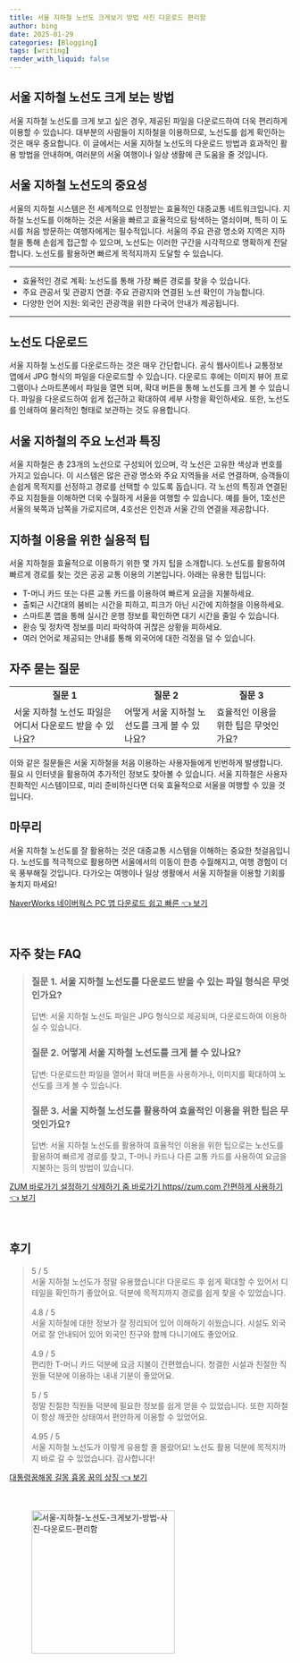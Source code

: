 ```yaml
---
title: 서울 지하철 노선도 크게보기 방법 사진 다운로드 편리함
author: bing
date: 2025-01-29
categories: [Blogging]
tags: [writing]
render_with_liquid: false
---
```



<h2 id='서울_지하철_노선도_크게_보기'>서울 지하철 노선도 크게 보는 방법</h2>

<p>서울 지하철 노선도를 크게 보고 싶은 경우, 제공된 파일을 다운로드하여 더욱 편리하게 이용할 수 있습니다. 대부분의 사람들이 지하철을 이용하므로, 노선도를 쉽게 확인하는 것은 매우 중요합니다. 이 글에서는 서울 지하철 노선도의 다운로드 방법과 효과적인 활용 방법을 안내하며, 여러분의 서울 여행이나 일상 생활에 큰 도움을 줄 것입니다.</p>

<h2 id='지하철_노선도의_중요성'>서울 지하철 노선도의 중요성</h2>

<p>서울의 지하철 시스템은 전 세계적으로 인정받는 효율적인 대중교통 네트워크입니다. 지하철 노선도를 이해하는 것은 서울을 빠르고 효율적으로 탐색하는 열쇠이며, 특히 이 도시를 처음 방문하는 여행자에게는 필수적입니다. 서울의 주요 관광 명소와 지역은 지하철을 통해 손쉽게 접근할 수 있으며, 노선도는 이러한 구간을 시각적으로 명확하게 전달합니다. 노선도를 활용하면 빠르게 목적지까지 도달할 수 있습니다.</p>

<hr />

<ul>
    <li>효율적인 경로 계획: 노선도를 통해 가장 빠른 경로를 찾을 수 있습니다.</li>
    <li>주요 관공서 및 관광지 연결: 주요 관광지와 연결된 노선 확인이 가능합니다.</li>
    <li>다양한 언어 지원: 외국인 관광객을 위한 다국어 안내가 제공됩니다.</li>
</ul>

<hr />

<h2 id='노선도_다운로드_방법'>노선도 다운로드</h2>

<p>서울 지하철 노선도를 다운로드하는 것은 매우 간단합니다. 공식 웹사이트나 교통정보 앱에서 JPG 형식의 파일을 다운로드할 수 있습니다. 다운로드 후에는 이미지 뷰어 프로그램이나 스마트폰에서 파일을 열면 되며, 확대 버튼을 통해 노선도를 크게 볼 수 있습니다. 파일을 다운로드하여 쉽게 접근하고 확대하여 세부 사항을 확인하세요. 또한, 노선도를 인쇄하여 물리적인 형태로 보관하는 것도 유용합니다.</p>

<h2 id='주요_노선과_특징'>서울 지하철의 주요 노선과 특징</h2>

<p>서울 지하철은 총 23개의 노선으로 구성되어 있으며, 각 노선은 고유한 색상과 번호를 가지고 있습니다. 이 시스템은 많은 관광 명소와 주요 지역들을 서로 연결하며, 승객들이 손쉽게 목적지를 선정하고 경로를 선택할 수 있도록 돕습니다. 각 노선의 특징과 연결된 주요 지점들을 이해하면 더욱 수월하게 서울을 여행할 수 있습니다. 예를 들어, 1호선은 서울의 북쪽과 남쪽을 가로지르며, 4호선은 인천과 서울 간의 연결을 제공합니다.</p>

<h2 id='노선도_이용을_위한_팁'>지하철 이용을 위한 실용적 팁</h2>

<p>서울 지하철을 효율적으로 이용하기 위한 몇 가지 팁을 소개합니다. 노선도를 활용하여 빠르게 경로를 찾는 것은 공공 교통 이용의 기본입니다. 아래는 유용한 팁입니다:</p>

<ul>
    <li>T-머니 카드 또는 다른 교통 카드를 이용하여 빠르게 요금을 지불하세요.</li>
    <li>출퇴근 시간대의 붐비는 시간을 피하고, 피크가 아닌 시간에 지하철을 이용하세요.</li>
    <li>스마트폰 앱을 통해 실시간 운행 정보를 확인하면 대기 시간을 줄일 수 있습니다.</li>
    <li>환승 및 정차역 정보를 미리 파악하여 귀찮은 상황을 피하세요.</li>
    <li>여러 언어로 제공되는 안내를 통해 외국어에 대한 걱정을 덜 수 있습니다.</li>
</ul>

<h2 id='자주_묻는_질문'>자주 묻는 질문</h2>

<table>
    <tr>
        <td style="text-align: center; height: 17px;"><b>질문 1</b></td>
        <td style="text-align: center; height: 17px;"><b>질문 2</b></td>
        <td style="text-align: center; height: 17px;"><b>질문 3</b></td>
    </tr>
    <tr>
        <td>서울 지하철 노선도 파일은 어디서 다운로드 받을 수 있나요?</td>
        <td>어떻게 서울 지하철 노선도를 크게 볼 수 있나요?</td>
        <td>효율적인 이용을 위한 팁은 무엇인가요?</td>
    </tr>
</table>

<p>이와 같은 질문들은 서울 지하철을 처음 이용하는 사용자들에게 빈번하게 발생합니다. 필요 시 인터넷을 활용하여 추가적인 정보도 찾아볼 수 있습니다. 서울 지하철은 사용자 친화적인 시스템이므로, 미리 준비하신다면 더욱 효율적으로 서울을 여행할 수 있을 것입니다.</p>

<h2 id='마무리'>마무리</h2>

<p>서울 지하철 노선도를 잘 활용하는 것은 대중교통 시스템을 이해하는 중요한 첫걸음입니다. 노선도를 적극적으로 활용하면 서울에서의 이동이 한층 수월해지고, 여행 경험이 더욱 풍부해질 것입니다. 다가오는 여행이나 일상 생활에서 서울 지하철을 이용할 기회를 놓치지 마세요!</p>


<p><a class="click-button" title="NaverWorks 네이버웍스 PC 앱 다운로드 쉽고 빠른" href="https://24nara.github.io/posts/NaverWorks-%EB%84%A4%EC%9D%B4%EB%B2%84%EC%9B%8D%EC%8A%A4-PC-%EC%95%B1-%EB%8B%A4%EC%9A%B4%EB%A1%9C%EB%93%9C-%EC%89%BD%EA%B3%A0-%EB%B9%A0%EB%A5%B8/" rel="dofollow">NaverWorks 네이버웍스 PC 앱 다운로드 쉽고 빠른 👈 보기</a></p><br>
<h2 id='자주_찾는_FAQ'>자주 찾는 FAQ</h2>
<div itemscope="" itemtype="https://schema.org/FAQPage"> 
<blockquote> 
<div itemscope="" itemprop="mainEntity" itemtype="https://schema.org/Question"> 
<h3 itemprop="name">질문 1. 서울 지하철 노선도를 다운로드 받을 수 있는 파일 형식은 무엇인가요?</h3> 
<div itemscope="" itemprop="acceptedAnswer" itemtype="https://schema.org/Answer"> 
<span itemprop="text"> 
<p>답변: 서울 지하철 노선도 파일은 JPG 형식으로 제공되며, 다운로드하여 이용하실 수 있습니다.</p> 
</span> 
</div> 
</div> 

<div itemscope="" itemprop="mainEntity" itemtype="https://schema.org/Question"> 
<h3 itemprop="name">질문 2. 어떻게 서울 지하철 노선도를 크게 볼 수 있나요?</h3> 
<div itemscope="" itemprop="acceptedAnswer" itemtype="https://schema.org/Answer"> 
<span itemprop="text"> 
<p>답변: 다운로드한 파일을 열어서 확대 버튼을 사용하거나, 이미지를 확대하여 노선도를 크게 볼 수 있습니다.</p> 
</span> 
</div> 
</div> 

<div itemscope="" itemprop="mainEntity" itemtype="https://schema.org/Question"> 
<h3 itemprop="name">질문 3. 서울 지하철 노선도를 활용하여 효율적인 이용을 위한 팁은 무엇인가요?</h3> 
<div itemscope="" itemprop="acceptedAnswer" itemtype="https://schema.org/Answer"> 
<span itemprop="text"> 
<p>답변: 서울 지하철 노선도를 활용하여 효율적인 이용을 위한 팁으로는 노선도를 활용하여 빠르게 경로를 찾고, T-머니 카드나 다른 교통 카드를 사용하여 요금을 지불하는 등의 방법이 있습니다.</p> 
</span> 
</div> 
</div> 
</blockquote> 
</div>
<p><a class="click-button" title="ZUM 바로가기 설정하기 삭제하기 줌 바로가기 https//zum.com 간편하게 사용하기" href="https://24nara.github.io/posts/ZUM-%EB%B0%94%EB%A1%9C%EA%B0%80%EA%B8%B0-%EC%84%A4%EC%A0%95%ED%95%98%EA%B8%B0-%EC%82%AD%EC%A0%9C%ED%95%98%EA%B8%B0-%EC%A4%8C-%EB%B0%94%EB%A1%9C%EA%B0%80%EA%B8%B0-httpszum.com-%EA%B0%84%ED%8E%B8%ED%95%98%EA%B2%8C-%EC%82%AC%EC%9A%A9%ED%95%98%EA%B8%B0/" rel="dofollow">ZUM 바로가기 설정하기 삭제하기 줌 바로가기 https//zum.com 간편하게 사용하기 👈 보기</a></p><br>
<h2 id='후기'>후기</h2>
<div itemscope itemtype="https://schema.org/Product">
  <blockquote>
  <div itemprop="review" itemscope itemtype="https://schema.org/Review">
      <div itemprop="reviewRating" itemscope itemtype="https://schema.org/Rating"> <span itemprop="ratingValue">5</span> / <span itemprop="bestRating">5</span> </div>
      <span itemprop="reviewBody">서울 지하철 노선도가 정말 유용했습니다! 다운로드 후 쉽게 확대할 수 있어서 디테일을 확인하기 좋았어요. 덕분에 목적지까지 경로를 쉽게 찾을 수 있었습니다.</span>
  </div>
  <br>
  <div itemprop="review" itemscope itemtype="https://schema.org/Review">
      <div itemprop="reviewRating" itemscope itemtype="https://schema.org/Rating"> <span itemprop="ratingValue">4.8</span> / <span itemprop="bestRating">5</span> </div>
      <span itemprop="reviewBody">서울 지하철에 대한 정보가 잘 정리되어 있어 이해하기 쉬웠습니다. 시설도 외국어로 잘 안내되어 있어 외국인 친구와 함께 다니기에도 좋았어요.</span>
  </div>
  <br>
  <div itemprop="review" itemscope itemtype="https://schema.org/Review">
      <div itemprop="reviewRating" itemscope itemtype="https://schema.org/Rating"> <span itemprop="ratingValue">4.9</span> / <span itemprop="bestRating">5</span> </div>
      <span itemprop="reviewBody">편리한 T-머니 카드 덕분에 요금 지불이 간편했습니다. 청결한 시설과 친절한 직원들 덕분에 이용하는 내내 기분이 좋았어요.</span>
  </div>
  <br>
  <div itemprop="review" itemscope itemtype="https://schema.org/Review">
      <div itemprop="reviewRating" itemscope itemtype="https://schema.org/Rating"> <span itemprop="ratingValue">5</span> / <span itemprop="bestRating">5</span> </div>
      <span itemprop="reviewBody">정말 친절한 직원들 덕분에 필요한 정보를 쉽게 얻을 수 있었습니다. 또한 지하철이 항상 깨끗한 상태여서 편안하게 이용할 수 있었어요.</span>
  </div>
  <br>
  <div itemprop="review" itemscope itemtype="https://schema.org/Review">
      <div itemprop="reviewRating" itemscope itemtype="https://schema.org/Rating"> <span itemprop="ratingValue">4.95</span> / <span itemprop="bestRating">5</span> </div>
      <span itemprop="reviewBody">서울 지하철 노선도가 이렇게 유용할 줄 몰랐어요! 노선도 활용 덕분에 목적지까지 바로 갈 수 있었습니다. 감사합니다!</span>
  </div>
  </blockquote>
</div>
<p><a class="click-button" title="대통령꿈해몽 길몽 흉몽 꿈의 상징" href="https://24nara.github.io/posts/%EB%8C%80%ED%86%B5%EB%A0%B9%EA%BF%88%ED%95%B4%EB%AA%BD-%EA%B8%B8%EB%AA%BD-%ED%9D%89%EB%AA%BD-%EA%BF%88%EC%9D%98-%EC%83%81%EC%A7%95/" rel="dofollow">대통령꿈해몽 길몽 흉몽 꿈의 상징 👈 보기</a></p><br>
<figure class="image"><img src="https://24nara.github.io/assets/img/thumbnail/서울-지하철-노선도-크게보기-방법-사진-다운로드-편리함.webp" alt="서울-지하철-노선도-크게보기-방법-사진-다운로드-편리함" width="256" height="256"></figure>
